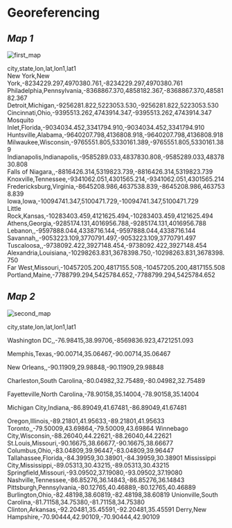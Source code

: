 # Georeferencing

## *Map 1*

![first_map](https://user-images.githubusercontent.com/48948770/56905188-0f914100-6aa0-11e9-9438-eef2c027280f.jpeg)

city,state,lon,lat,lon1,lat1  
New York,New York,-8234229.297,4970380.761,-8234229.297,4970380.761  
Philadelphia,Pennsylvania,-8368867.370,4858182.367,-8368867.370,4858182.367  
Detroit,Michigan,-9256281.822,5223053.530,-9256281.822,5223053.530  
Cincinnati,Ohio,-9395513.262,4743914.347,-9395513.262,4743914.347  
Mosquito Inlet,Florida,-9034034.452,3341794.910,-9034034.452,3341794.910  
Huntsville,Alabama,-9640207.798,4136808.918,-9640207.798,4136808.918  
Milwaukee,Wisconsin,-9765551.805,5330161.389,-9765551.805,5330161.389  
Indianapolis,Indianapolis,-9585289.033,4837830.808,-9585289.033,4837830.808  
Falls of Niagara,,-8816426.314,5319823.739,-8816426.314,5319823.739  
Knoxville,Tennessee,-9341062.051,4301565.214,-9341062.051,4301565.214  
Fredericksburg,Virginia,-8645208.986,4637538.839,-8645208.986,4637538.839  
Iowa,Iowa,-10094741.347,5100471.729,-10094741.347,5100471.729  
Little Rock,Kansas,-10283403.459,4121625.494,-10283403.459,4121625.494  
Athens,Georgia,-9285174.131,4016956.788,-9285174.131,4016956.788  
Lebanon,,-9597888.044,4338716.144,-9597888.044,4338716.144  
Savannah,,-9053223.109,3770791.497,-9053223.109,3770791.497  
Tuscaloosa,,-9738092.422,3927148.454,-9738092.422,3927148.454  
Alexandria,Louisiana,-10298263.831,3678398.750,-10298263.831,3678398.750  
Far West,Missouri,-10457205.200,4817155.508,-10457205.200,4817155.508  
Portland,Maine,-7788799.294,5425784.652,-7788799.294,5425784.652  

## *Map 2*

![second_map](https://user-images.githubusercontent.com/48948770/56905433-7a427c80-6aa0-11e9-8f94-997e565a87fd.jpeg)

city,state,lon,lat,lon1,lat1

Washington DC,,-76.98415,38.99706,-8569836.923,4721251.093

Memphis,Texas,-90.00714,35.06467,-90.00714,35.06467

New Orleans,,-90.11909,29.98848,-90.11909,29.98848

Charleston,South Carolina,-80.04982,32.75489,-80.04982,32.75489

Fayetteville,North Carolina,-78.90158,35.14004,-78.90158,35.14004

Michigan City,Indiana,-86.89049,41.67481,-86.89049,41.67481

Oregon,Illinois,-89.21801,41.95633,-89.21801,41.95633
Toronto,,-79.50009,43.69864,-79.50009,43.69864
Winnebago City,Wisconsin,-88.26040,44.22621,-88.26040,44.22621
St.Louis,Missouri,-90.16675,38.66677,-90.16675,38.66677
Columbus,Ohio,-83.04809,39.96447,-83.04809,39.96447
Tallahassee,Florida,-84.39959,30.38901,-84.39959,30.38901
Mississippi City,Mississippi,-89.05313,30.43215,-89.05313,30.43215
Springfield,Missouri,-93.09502,37.19080,-93.09502,37.19080
Nashville,Tennessee,-86.85276,36.14843,-86.85276,36.14843
Pittsburgh,Pennsylvania,-80.12765,40.46889,-80.12765,40.46889
Burlington,Ohio,-82.48198,38.60819,-82.48198,38.60819
Unionville,South Carolina,-81.71158,34.75380,-81.71158,34.75380
Clinton,Arkansas,-92.20481,35.45591,-92.20481,35.45591
Derry,New Hampshire,-70.90444,42.90109,-70.90444,42.90109
